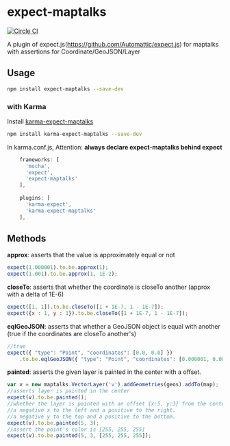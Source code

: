 # expect-maptalks

[![Circle CI](https://circleci.com/gh/MapTalks/expect-maptalks.svg?style=shield)](https://circleci.com/gh/MapTalks/expect-maptalks)

A plugin of expect.js(https://github.com/Automattic/expect.js) for maptalks with assertions for Coordinate/GeoJSON/Layer

## Usage

```bash
npm install expect-maptalks --save-dev
```

### with Karma
Install [karma-expect-maptalks](https://github.com/MapTalks/karma-expect-maptalks)
```bash
npm install karma-expect-maptalks --save-dev
```
In karma.conf.js, Attention: **always declare expect-maptalks behind expect**
```javascript
    frameworks: [
      'mocha',
      'expect',
      'expect-maptalks'
    ],
    
    plugins: [
      'karma-expect',
      'karma-expect-maptalks'
    ],
```


## Methods

**approx**: asserts that the value is approximately equal or not

```js
expect(1.000001).to.be.approx(1);
expect(1.001).to.be.approx(1, 1E-2);
```

**closeTo**: asserts that whether the coordinate is closeTo another (approx with a delta of 1E-6)

```js
expect([1, 1]).to.be.closeTo([1 + 1E-7, 1 - 1E-7]);
expect({x : 1, y : 1}).to.be.closeTo([1 + 1E-7, 1 - 1E-7]);
```

**eqlGeoJSON**: asserts that whether a GeoJSON object is equal with another (true if the coordinates are closeTo another's)

```js
//true
expect({ "type": "Point", "coordinates": [0.0, 0.0] })
    .to.be.eqlGeoJSON({ "type": "Point", "coordinates": [0.000001, 0.000001] });
```

**painted**: asserts the given layer is painted in the center with a offset.

```js
var v = new maptalks.VectorLayer('v').addGeometries(geos).addTo(map);
//asserts layer is painted in the center
expect(v).to.be.painted();
//whether the layer is painted with an offset {x:5, y:3} from the center.
//a negative x to the left and a positive to the right.
//a negative y to the top and a positive to the bottom.
expect(v).to.be.painted(5, 3);
//assert the point's color is [255, 255, 255]
expect(v).to.be.painted(5, 3, [255, 255, 255]);
```